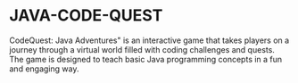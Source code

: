 # JAVA-CODE-QUEST
CodeQuest: Java Adventures" is an interactive game that takes players on a journey through a virtual world filled with coding challenges and quests. The game is designed to teach basic Java programming concepts in a fun and engaging way.
